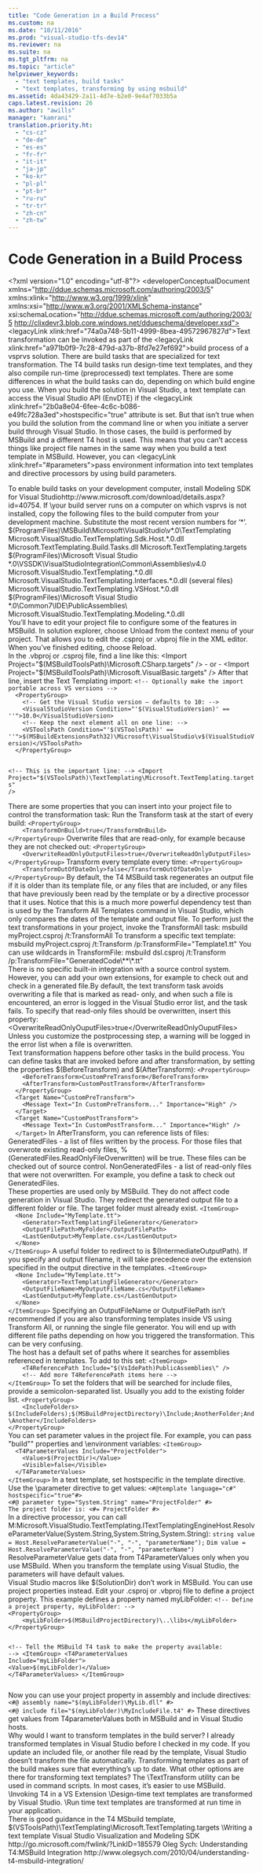 ```yaml
---
title: "Code Generation in a Build Process"
ms.custom: na
ms.date: "10/11/2016"
ms.prod: "visual-studio-tfs-dev14"
ms.reviewer: na
ms.suite: na
ms.tgt_pltfrm: na
ms.topic: "article"
helpviewer_keywords: 
  - "text templates, build tasks"
  - "text templates, transforming by using msbuild"
ms.assetid: 4da43429-2a11-4d7e-b2e0-9e4af7033b5a
caps.latest.revision: 26
ms.author: "awills"
manager: "kamrani"
translation.priority.ht: 
  - "cs-cz"
  - "de-de"
  - "es-es"
  - "fr-fr"
  - "it-it"
  - "ja-jp"
  - "ko-kr"
  - "pl-pl"
  - "pt-br"
  - "ru-ru"
  - "tr-tr"
  - "zh-cn"
  - "zh-tw"
---
```

# Code Generation in a Build Process
\<?xml version="1.0" encoding="utf-8"?>
\<developerConceptualDocument xmlns="http://ddue.schemas.microsoft.com/authoring/2003/5" xmlns:xlink="http://www.w3.org/1999/xlink" xmlns:xsi="http://www.w3.org/2001/XMLSchema-instance" xsi:schemaLocation="http://ddue.schemas.microsoft.com/authoring/2003/5 http://clixdevr3.blob.core.windows.net/ddueschema/developer.xsd">
  <introduction>
    <para>
      \<legacyLink xlink:href="74a0a748-5b11-4999-8bea-49572967827d">Text transformation</legacyLink> can be invoked as part of the \<legacyLink xlink:href="a971b0f9-7c28-479d-a37b-8fd7e27ef692">build process</legacyLink> of a <token>vsprvs</token> solution. There are build tasks that are specialized for text transformation. The T4 build tasks run design-time text templates, and they also compile run-time (preprocessed) text templates.</para>
    <para>There are some differences in what the build tasks can do, depending on which build engine you use. When you build the solution in Visual Studio, a text template can access the Visual Studio API (EnvDTE) if the \<legacyLink xlink:href="2b0a8e04-6fee-4c6c-b086-e49fc728a3ed">hostspecific="true"</legacyLink> attribute is set. But that isn’t true when you build the solution from the command line or when you initiate a server build through Visual Studio. In those cases, the build is performed by MSBuild and a different T4 host is used. </para>
    <para>This means that you can’t access things like project file names in the same way when you build a text template in MSBuild. However, you can \<legacyLink xlink:href="#parameters">pass environment information into text templates and directive processors by using build parameters</legacyLink>. </para>
  </introduction>
  <section address="buildserver">
    <title>Configure your machines</title>
    <content>
      <para>To enable build tasks on your development computer, install <externalLink><linkText>Modeling SDK for Visual Studio</linkText><linkUri>http://www.microsoft.com/download/details.aspx?id=40754</linkUri></externalLink>.</para>
      <para>If \<legacyLink xlink:href="788443c3-0547-452e-959c-4805573813a9">your build server</legacyLink> runs on a computer on which <token>vsprvs</token> is not installed, copy the following files to the build computer from your development machine. Substitute the most recent version numbers for ‘*’.</para>
      <list class="bullet">
        <listItem>
          <para>$(ProgramFiles)\MSBuild\Microsoft\VisualStudio\v*.0\TextTemplating</para>
          <list class="bullet">
            <listItem>
              <para>Microsoft.VisualStudio.TextTemplating.Sdk.Host.*.0.dll</para>
            </listItem>
            <listItem>
              <para>Microsoft.TextTemplating.Build.Tasks.dll</para>
            </listItem>
            <listItem>
              <para>Microsoft.TextTemplating.targets</para>
            </listItem>
          </list>
        </listItem>
        <listItem>
          <para>$(ProgramFiles)\Microsoft Visual Studio *.0\VSSDK\VisualStudioIntegration\Common\Assemblies\v4.0</para>
          <list class="bullet">
            <listItem>
              <para>Microsoft.VisualStudio.TextTemplating.*.0.dll</para>
            </listItem>
            <listItem>
              <para>Microsoft.VisualStudio.TextTemplating.Interfaces.*.0.dll (several files)</para>
            </listItem>
            <listItem>
              <para>Microsoft.VisualStudio.TextTemplating.VSHost.*.0.dll</para>
            </listItem>
          </list>
        </listItem>
        <listItem>
          <para>$(ProgramFiles)\Microsoft Visual Studio *.0\Common7\IDE\PublicAssemblies\</para>
          <list class="bullet">
            <listItem>
              <para>Microsoft.VisualStudio.TextTemplating.Modeling.*.0.dll</para>
            </listItem>
          </list>
        </listItem>
      </list>
    </content>
  </section>
  <section>
    <title>To edit the project file</title>
    <content>
      <para>You’ll have to edit your project file to configure some of the features in MSBuild. </para>
      <para>In solution explorer, choose <ui>Unload</ui> from the context menu of your project. That allows you to edit the .csproj or .vbproj file in the XML editor.</para>
      <para>When you’ve finished editing, choose <ui>Reload</ui>.</para>
    </content>
  </section>
  <section>
    <title>Import the Text Transformation Targets</title>
    <content>
      <para>In the .vbproj or .csproj file, find a line like this:</para>
      <para>
        <codeInline>&lt;Import Project="$(MSBuildToolsPath)\Microsoft.CSharp.targets" /&gt;</codeInline>
      </para>
      <para>- or -</para>
      <para>
        <codeInline>&lt;Import Project="$(MSBuildToolsPath)\Microsoft.VisualBasic.targets" /&gt;</codeInline>
      </para>
      <para>After that line, insert the Text Templating import:</para>
      <code language="xml">&lt;!-- Optionally make the import portable across VS versions --&gt;
  &lt;PropertyGroup&gt;
    &lt;!-- Get the Visual Studio version – defaults to 10: --&gt;
    &lt;VisualStudioVersion Condition="'$(VisualStudioVersion)' == ''"&gt;10.0&lt;/VisualStudioVersion&gt;
    &lt;!-- Keep the next element all on one line: --&gt;
    &lt;VSToolsPath Condition="'$(VSToolsPath)' == ''"&gt;$(MSBuildExtensionsPath32)\Microsoft\VisualStudio\v$(VisualStudioVersion)&lt;/VSToolsPath&gt;
  &lt;/PropertyGroup&gt;


&lt;!-- This is the important line: --&gt;
  &lt;Import Project="$(VSToolsPath)\TextTemplating\Microsoft.TextTemplating.targets" /&gt;</code>
    </content>
  </section>
  <section>
    <title>Transforming templates in a build</title>
    <content>
      <para>There are some properties that you can insert into your project file to control the transformation task:</para>
      <list class="bullet">
        <listItem>
          <para>Run the Transform task at the start of every build:</para>
          <code language="xml">&lt;PropertyGroup&gt;
    &lt;TransformOnBuild&gt;true&lt;/TransformOnBuild&gt;
&lt;/PropertyGroup&gt;</code>
        </listItem>
        <listItem>
          <para>Overwrite files that are read-only, for example because they are not checked out:</para>
          <code language="xml">&lt;PropertyGroup&gt;
    &lt;OverwriteReadOnlyOutputFiles&gt;true&lt;/OverwriteReadOnlyOutputFiles&gt;
&lt;/PropertyGroup&gt;</code>
        </listItem>
        <listItem>
          <para>Transform every template every time:</para>
          <code language="xml">&lt;PropertyGroup&gt;
    &lt;TransformOutOfDateOnly&gt;false&lt;/TransformOutOfDateOnly&gt;
&lt;/PropertyGroup&gt;</code>
          <para>By default, the T4 MSBuild task regenerates an output file if it is older than its template file, or any files that are included, or any files that have previously been read by the template or by a directive processor that it uses. Notice that this is a much more powerful dependency test than is used by the Transform All Templates command in Visual Studio, which only compares the dates of the template and output file.</para>
        </listItem>
      </list>
      <para>To perform just the text transformations in your project, invoke the TransformAll task:</para>
      <para>
        <codeInline>msbuild myProject.csproj /t:TransformAll </codeInline>
      </para>
      <para>To transform a specific text template:</para>
      <para>
        <codeInline>msbuild myProject.csproj /t:Transform /p:TransformFile="Template1.tt"</codeInline>
      </para>
      <para>You can use wildcards in TransformFile:</para>
      <para>
        <codeInline>msbuild dsl.csproj /t:Transform /p:TransformFile="GeneratedCode\**\*.tt"</codeInline>
      </para>
    </content>
  </section>
  <section>
    <title>Source Control</title>
    <content>
      <para>There is no specific built-in integration with a source control system. However, you can add your own extensions, for example to check out and check in a generated file.By default, the text transform task avoids overwriting a file that is marked as read- only, and when such a file is encountered, an error is logged in the Visual Studio error list, and the task fails.</para>
      <para>To specify that read-only files should be overwritten, insert this property:</para>
      <para>
        <codeInline>&lt;OverwriteReadOnlyOuputFiles&gt;true&lt;/OverwriteReadOnlyOuputFiles&gt;</codeInline>
      </para>
      <para>Unless you customize the postprocessing step, a warning will be logged in the error list when a file is overwritten.</para>
    </content>
  </section>
  <section>
    <title>Customizing the build process</title>
    <content>
      <para>Text transformation happens before other tasks in the build process. You can define tasks that are invoked before and after transformation, by setting the properties <codeInline>$(BeforeTransform)</codeInline> and <codeInline>$(AfterTransform)</codeInline>:</para>
      <code>&lt;PropertyGroup&gt;
    &lt;BeforeTransform&gt;CustomPreTransform&lt;/BeforeTransform&gt;
    &lt;AfterTransform&gt;CustomPostTransform&lt;/AfterTransform&gt;
  &lt;/PropertyGroup&gt;
  &lt;Target Name="CustomPreTransform"&gt;
    &lt;Message Text="In CustomPreTransform..." Importance="High" /&gt;
  &lt;/Target&gt;
  &lt;Target Name="CustomPostTransform"&gt;
    &lt;Message Text="In CustomPostTransform..." Importance="High" /&gt;
  &lt;/Target&gt;</code>
      <para>In <codeInline>AfterTransform</codeInline>, you can reference lists of files:</para>
      <list class="bullet">
        <listItem>
          <para>GeneratedFiles - a list of files written by the process. For those files that overwrote existing read-only files, %(GeneratedFiles.ReadOnlyFileOverwritten) will be true. These files can be checked out of source control.</para>
        </listItem>
        <listItem>
          <para>NonGeneratedFiles - a list of read-only files that were not overwritten.</para>
        </listItem>
      </list>
      <para>For example, you define a task to check out GeneratedFiles.</para>
    </content>
  </section>
  <section>
    <title>OutputFilePath and OutputFileName</title>
    <content>
      <para>These properties are used only by MSBuild. They do not affect code generation in Visual Studio. They redirect the generated output file to a different folder or file. The target folder must already exist.</para>
      <code language="xml">&lt;ItemGroup&gt;
  &lt;None Include="MyTemplate.tt"&gt;
    &lt;Generator&gt;TextTemplatingFileGenerator&lt;/Generator&gt;
    &lt;OutputFilePath&gt;MyFolder&lt;/OutputFilePath&gt;
    &lt;LastGenOutput&gt;MyTemplate.cs&lt;/LastGenOutput&gt;
  &lt;/None&gt;
&lt;/ItemGroup&gt;</code>
      <para>A useful folder to redirect to is <codeInline>$(IntermediateOutputPath).</codeInline></para>
      <para>If you specify and output filename, it will take precedence over the extension specified in the output directive in the templates.</para>
      <code language="xml">&lt;ItemGroup&gt;
  &lt;None Include="MyTemplate.tt"&gt;
    &lt;Generator&gt;TextTemplatingFileGenerator&lt;/Generator&gt;
    &lt;OutputFileName&gt;MyOutputFileName.cs&lt;/OutputFileName&gt;
    &lt;LastGenOutput&gt;MyTemplate.cs&lt;/LastGenOutput&gt;
  &lt;/None&gt;
&lt;/ItemGroup&gt;</code>
      <para>Specifying an OutputFileName or OutputFilePath isn’t recommended if you are also transforming templates inside VS using Transform All, or running the single file generator. You will end up with different file paths depending on how you triggered the transformation. This can be very confusing.</para>
    </content>
  </section>
  <section>
    <title>Adding reference and include paths</title>
    <content>
      <para>The host has a default set of paths where it searches for assemblies referenced in templates. To add to this set:</para>
      <code>&lt;ItemGroup&gt;
    &lt;T4ReferencePath Include="$(VsIdePath)PublicAssemblies\" /&gt;
    &lt;!-- Add more T4ReferencePath items here --&gt;
&lt;/ItemGroup&gt;</code>
      <para>To set the folders that will be searched for include files, provide a semicolon-separated list. Usually you add to the existing folder list.</para>
      <code>&lt;PropertyGroup&gt;
    &lt;IncludeFolders&gt;
$(IncludeFolders);$(MSBuildProjectDirectory)\Include;AnotherFolder;And\Another&lt;/IncludeFolders&gt;
&lt;/PropertyGroup&gt;
</code>
    </content>
  </section>
  <section address="parameters">
    <title>Pass build context data into the templates</title>
    <content>
      <para>You can set parameter values in the project file. For example, you can pass "build"" properties and \<legacyLink xlink:href="7f9e4469-8865-4b59-aab3-3ff26bd36e77">environment variables</legacyLink>:</para>
      <code language="xml">&lt;ItemGroup&gt;
  &lt;T4ParameterValues Include="ProjectFolder"&gt;
    &lt;Value&gt;$(ProjectDir)&lt;/Value&gt;
    &lt;Visible&gt;false&lt;/Visible&gt;
  &lt;/T4ParameterValues&gt;
&lt;/ItemGroup&gt;</code>
      <para>In a text template, set <codeInline>hostspecific</codeInline> in the template directive. Use the \<legacyLink xlink:href="1d590387-1d9d-40a5-a72c-65fae7a8bdf3">parameter</legacyLink> directive to get values:</para>
      <code>&lt;#@template language="c#" hostspecific="true"#&gt;
&lt;#@ parameter type="System.String" name="ProjectFolder" #&gt;
The project folder is: &lt;#= ProjectFolder #&gt;
</code>
      <para>In a directive processor, you can call <codeEntityReference autoUpgrade="true" qualifyHint="false">M:Microsoft.VisualStudio.TextTemplating.ITextTemplatingEngineHost.ResolveParameterValue(System.String,System.String,System.String)</codeEntityReference>:</para>
      <code language="c#">string value = Host.ResolveParameterValue("-", "-", "parameterName");</code>
      <code language="vb#">Dim value = Host.ResolveParameterValue("-", "-", "parameterName")</code>
      <alert class="note">
        <para>
          <codeInline>ResolveParameterValue</codeInline> gets data from <codeInline>T4ParameterValues</codeInline> only when you use MSBuild. When you transform the template using Visual Studio, the parameters will have default values.</para>
      </alert>
    </content>
  </section>
  <section address="msbuild">
    <title>Using project properties in assembly and include directives</title>
    <content>
      <para>Visual Studio macros like $(SolutionDir) don’t work in MSBuild. You can use project properties instead. </para>
      <para>Edit your .csproj or .vbproj file to define a project property. This example defines a property named <codeInline>myLibFolder</codeInline>:</para>
      <code language="xml">&lt;!-- Define a project property, myLibFolder: --&gt;
&lt;PropertyGroup&gt;
    &lt;<placeholder>myLibFolder</placeholder>&gt;$(MSBuildProjectDirectory)\..\libs&lt;/<placeholder>myLibFolder</placeholder>&gt;
&lt;/PropertyGroup&gt;

&lt;!-- Tell the MSBuild T4 task to make the property available: --&gt;
&lt;ItemGroup&gt;
    &lt;T4ParameterValues Include="<placeholder>myLibFolder</placeholder>"&gt;
      &lt;Value&gt;$(<placeholder>myLibFolder</placeholder>)&lt;/Value&gt;
    &lt;/T4ParameterValues&gt;
  &lt;/ItemGroup&gt;

</code>
      <para>Now you can use your project property in assembly and include directives:</para>
      <code>&lt;#@ assembly name="$(<placeholder>myLibFolder</placeholder>)\MyLib.dll" #&gt;
&lt;#@ include file="$(<placeholder>myLibFolder</placeholder>)\MyIncludeFile.t4" #&gt;</code>
      <para>These directives get values from T4parameterValues both in MSBuild and in Visual Studio hosts.</para>
    </content>
  </section>
  <section>
    <title>Q &amp; A</title>
    <content>
      <para>
        <embeddedLabel>Why would I want to transform templates in the build server? I already transformed templates in Visual Studio before I checked in my code.</embeddedLabel>
      </para>
      <para>If you update an included file, or another file read by the template, Visual Studio doesn’t transform the file automatically. Transforming templates as part of the build makes sure that everything’s up to date.</para>
      <para>
        <embeddedLabel>What other options are there for transforming text templates?</embeddedLabel>
      </para>
      <list class="bullet">
        <listItem>
          <para>The \<legacyLink xlink:href="06a48235-fe02-403e-a1cf-2ae70b4db62f">TextTransform utility</legacyLink> can be used in command scripts. In most cases, it’s easier to use MSBuild.</para>
        </listItem>
        <listItem>
          <para>
            \<link xlink:href="64674976-841f-43cb-8e61-0645c8a89eec">Invoking T4 in a VS Extension</link>
          </para>
        </listItem>
        <listItem>
          <para>
            \<legacyLink xlink:href="2774b83d-1adb-4c66-a607-746e019b80c0">Design-time text templates</legacyLink> are transformed by Visual Studio.</para>
        </listItem>
        <listItem>
          <para>
            \<legacyLink xlink:href="79b4b3c6-a9a7-4446-b6fd-e2388fc6b05f">Run time text templates</legacyLink> are transformed at run time in your application.</para>
        </listItem>
      </list>
    </content>
  </section>
  <section>
    <title>Read more</title>
    <content>
      <para>There is good guidance in the T4 MSbuild template, $(VSToolsPath)\TextTemplating\Microsoft.TextTemplating.targets</para>
      <para>
        \<link xlink:href="94328da7-953b-4e92-9587-648543d1f732">Writing a text template</link>
      </para>
      <para>
        <externalLink>
          <linkText>Visual Studio Visualization and Modeling SDK</linkText>
          <linkUri>http://go.microsoft.com/fwlink/?LinkID=185579</linkUri>
        </externalLink>
      </para>
      <para>
        <externalLink>
          <linkText>Oleg Sych: Understanding T4:MSBuild Integration</linkText>
          <linkUri>http://www.olegsych.com/2010/04/understanding-t4-msbuild-integration/</linkUri>
        </externalLink>
      </para>
    </content>
  </section>
  <relatedTopics />
</developerConceptualDocument>